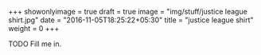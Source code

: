 +++
showonlyimage = true
draft = true
image = "img/stuff/justice league shirt.jpg"
date = "2016-11-05T18:25:22+05:30"
title = "justice league shirt"
weight = 0
+++

TODO Fill me in.

